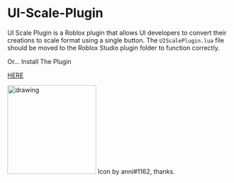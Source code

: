 # UI-Scale-Plugin
UI Scale Plugin is a Roblox plugin that allows UI developers to convert their creations to scale format using a single button.
The `UIScalePlugin.lua` file should be moved to the Roblox Studio plugin folder to function correctly.

Or...
Install The Plugin

[HERE](https://www.roblox.com/library/7040935800/UI-Scale-Plugin)

<img src="https://cdn.discordapp.com/attachments/878080787558318091/936824794970738718/uiscaleicon.png" alt="drawing" width="200"/>
Icon by anni#1162, thanks.
